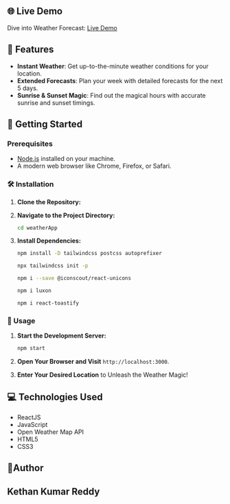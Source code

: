 ## 🌐 Live Demo

Dive into Weather Forecast: [Live Demo](https://kethan-weather-app.netlify.app/)

## 🚀 Features

- **Instant Weather**: Get up-to-the-minute weather conditions for your location.
- **Extended Forecasts**: Plan your week with detailed forecasts for the next 5 days.
- **Sunrise & Sunset Magic**: Find out the magical hours with accurate sunrise and sunset timings.

## 🚀 Getting Started

### Prerequisites

- [Node.js](https://nodejs.org/) installed on your machine.
- A modern web browser like Chrome, Firefox, or Safari.

### 🛠️ Installation

1. **Clone the Repository:**
2. **Navigate to the Project Directory:**

   ```bash
   cd weatherApp
   ```
3. **Install Dependencies:**

     ```bash
   npm install -D tailwindcss postcss autoprefixer
    ```
     ```bash
   npx tailwindcss init -p
    ```
     ```bash
   npm i --save @iconscout/react-unicons
    ```
     ```bash
   npm i luxon
    ```
   ```bash
   npm i react-toastify
    ```
### 🚀 Usage

1. **Start the Development Server:**

   ```bash
   npm start
   ```

2. **Open Your Browser and Visit** `http://localhost:3000`.

3. **Enter Your Desired Location** to Unleash the Weather Magic!

## 💻 Technologies Used

- ReactJS
- JavaScript
- Open Weather Map API
- HTML5
- CSS3

## 👦Author

Kethan Kumar Reddy
---
